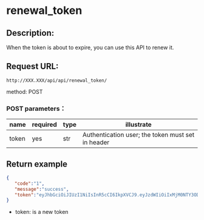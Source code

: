 ﻿# renewal_token

## Description:
When the token is about to expire, you can use this API to renew it.

## Request URL:
`http://XXX.XXX/api/api/renewal_token/`

method: POST
### POST parameters：
|name     |required|type|illustrate|
|---------|--------|----|----------|
|token    |yes     |str |Authentication user; the token must set in header|


## Return example
```json
{
   "code":"1",
   "message":"success",
   "token":"eyJhbGciOiJIUzI1NiIsInR5cCI6IkpXVCJ9.eyJzdWIiOiIxMjM0NTY3ODkwIiwibmFtZSI6IkpvaG4gRG9lIiwiaWF0IjoxNTE2OTk5OTk5fQ.uuGVatU2AI0nrGb_YwTfOP2ExdgeMncWA9kYzIm5-_E"
}
```
* token: is a new token
